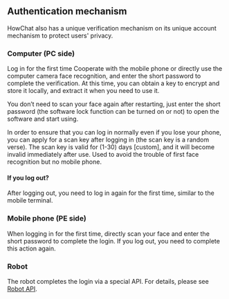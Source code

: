## Authentication mechanism

HowChat also has a unique verification mechanism on its unique account mechanism to protect users' privacy.

### Computer (PC side)

Log in for the first time Cooperate with the mobile phone or directly use the computer camera face recognition, and enter the short password to complete the verification. At this time, you can obtain a key to encrypt and store it locally, and extract it when you need to use it.

You don’t need to scan your face again after restarting, just enter the short password (the software lock function can be turned on or not) to open the software and start using.

In order to ensure that you can log in normally even if you lose your phone, you can apply for a scan key after logging in (the scan key is a random verse). The scan key is valid for (1-30) days [custom], and it will become invalid immediately after use. Used to avoid the trouble of first face recognition but no mobile phone.

#### If you log out?

After logging out, you need to log in again for the first time, similar to the mobile terminal.

### Mobile phone (PE side)

When logging in for the first time, directly scan your face and enter the short password to complete the login. If you log out, you need to complete this action again.

### Robot

The robot completes the login via a special API. For details, please see [Robot API](../programme/robotApi.md).